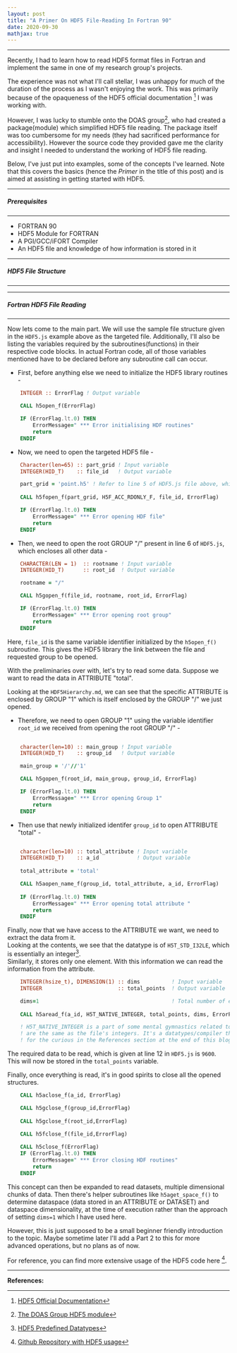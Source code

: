 ```yaml
---
layout: post
title: "A Primer On HDF5 File-Reading In Fortran 90"
date: 2020-09-30
mathjax: true
---
```

----------------

Recently, I had to learn how to read HDF5 format files in Fortran and implement the same in one of my research group's projects.

The experience was not what I'll call stellar, I was unhappy for much of the duration of the process as I wasn't enjoying the work.
This was primarily because of the opaqueness of the HDF5 official documentation [^1] I was working with.  

However, I was lucky to stumble onto the DOAS group[^2], who had created a package(module) which simplified HDF5 file reading. 
The package itself was too cumbersome for my needs (they had sacrificed performance for accessibility). However the source code they provided gave me the clarity and insight I needed to understand the working of HDF5 file reading.

Below, I've just put into examples, some of the concepts I've learned. Note that this covers the basics (hence the *Primer* in the title of this post) and is aimed at assisting in getting started with HDF5.

----------------
##### Prerequisites
----------------
* FORTRAN 90
* HDF5 Module for FORTRAN
* A PGI/GCC/iFORT Compiler
* An HDF5 file and knowledge of how information is stored in it

----------------
##### HDF5 File Structure
----------------
<script src="https://gist.github.com/TestSubjector/d2ff68b68bf38fb2fdc012dff535fffb.js"></script>

----------------
##### Fortran HDF5 File Reading
----------------

Now lets come to the main part. We will use the sample file structure given in the `HDF5.js` example above as the targeted file. 
Additionally, I'll also be listing the variables required by the subroutines(functions) in their respective code blocks.
In actual Fortran code, all of those variables mentioned have to be declared before any subroutine call can occur.  
   
* First, before anything else we need to initialize the HDF5 library routines -  

```fortran
    INTEGER :: ErrorFlag ! Output variable

    CALL h5open_f(ErrorFlag)

    IF (ErrorFlag.lt.0) THEN
        ErrorMessage=" *** Error initialising HDF routines"
        return
    ENDIF
```

* Now, we need to open the targeted HDF5 file -
  
```fortran
    Character(len=65) :: part_grid ! Input variable
    INTEGER(HID_T)    :: file_id   ! Output variable

    part_grid = 'point.h5' ! Refer to line 5 of HDF5.js file above, which gives the filename
    
    CALL h5fopen_f(part_grid, H5F_ACC_RDONLY_F, file_id, ErrorFlag)

    IF (ErrorFlag.lt.0) THEN
        ErrorMessage=" *** Error opening HDF file"
        return
    ENDIF
```

* Then, we need to open the root GROUP "/" present in line 6 of `HDF5.js`, which encloses all other data - 
  
```fortran
    CHARACTER(LEN = 1)  :: rootname ! Input variable
    INTEGER(HID_T)      :: root_id  ! Output variable

    rootname = "/"

    CALL h5gopen_f(file_id, rootname, root_id, ErrorFlag)

    IF (ErrorFlag.lt.0) THEN
        ErrorMessage=" *** Error opening root group"
        return
    ENDIF
```
  
Here, `file_id` is the same variable identifier initialized by the `h5open_f()` subroutine. This gives the HDF5 library the link between the file and requested group to be opened.

With the preliminaries over with, let's try to read some data. Suppose we want to read the data in ATTRIBUTE "total". 
  
Looking at the `HDF5Hierarchy.md`, we can see that the specific ATTRIBUTE is enclosed by GROUP "1" which is itself enclosed by the GROUP "/" we just opened.  

* Therefore, we need to open GROUP "1" using the variable identifier `root_id` we received from opening the root GROUP "/" -
  
```fortran

    character(len=10) :: main_group ! Input variable
    INTEGER(HID_T)    :: group_id   ! Output variable

    main_group = '/'//'1'

    CALL h5gopen_f(root_id, main_group, group_id, ErrorFlag)

    IF (ErrorFlag.lt.0) THEN
        ErrorMessage=" *** Error opening Group 1"
        return
    ENDIF
```

* Then use that newly initialized identifer `group_id` to open ATTRIBUTE "total" -

```fortran

    character(len=10) :: total_attribute ! Input variable
    INTEGER(HID_T)    :: a_id            ! Output variable
    
    total_attribute = 'total'

    CALL h5aopen_name_f(group_id, total_attribute, a_id, ErrorFlag)
    
    IF (ErrorFlag.lt.0) THEN
        ErrorMessage=" *** Error opening total attribute "
        return
    ENDIF
```

Finally, now that we have access to the ATTRIBUTE we want, we need to extract the data from it.  
Looking at the contents, we see that the datatype is of `H5T_STD_I32LE`, which is essentially an integer[^3].  
Similarly, it stores only one element. With this information we can read the information from the attribute.

```fortran
    INTEGER(hsize_t), DIMENSION(1) :: dims          ! Input variable
    INTEGER                        :: total_points  ! Output variable

    dims=1                                          ! Total number of elements
    
    CALL h5aread_f(a_id, H5T_NATIVE_INTEGER, total_points, dims, ErrorFlag)  

    ! H5T_NATIVE_INTEGER is a part of some mental gymnastics related to making sure your integers 
    ! are the same as the file's integers. It's a datatypes/compiler thing and more info can be found 
    ! for the curious in the References section at the end of this blog, under HDF5 Predefined Datatypes.
```

The required data to be read, which is given at line 12 in `HDF5.js` is `9600`. This will now be stored in the `total_points` variable.

Finally, once everything is read, it's in good spirits to close all the opened structures.

```fortran
    CALL h5aclose_f(a_id, ErrorFlag)

    CALL h5gclose_f(group_id,ErrorFlag)
    
    CALL h5gclose_f(root_id,ErrorFlag)

    CALL h5fclose_f(file_id,ErrorFlag)
    
    CALL h5close_f(ErrorFlag)
    IF (ErrorFlag.lt.0) THEN
        ErrorMessage=" *** Error closing HDF routines"
        return
    ENDIF
```

This concept can then be expanded to read datasets, multiple dimensional chunks of data. Then there's helper subroutines like `h5aget_space_f()` to determine dataspace (data stored in an ATTRIBUTE or DATASET) and dataspace dimensionality, at the time of execution rather than the approach of setting `dims=1` which I have used here.

However, this is just supposed to be a small beginner friendly introduction to the topic. Maybe sometime later I'll add a Part 2 to this for more advanced operations, but no plans as of now. 

For reference, you can find more extensive usage of the HDF5 code here [^4].  

----------------
**References:**

[^1]: [HDF5 Official Documentation](https://portal.hdfgroup.org/display/HDF5/HDF5)
[^2]: [The DOAS Group HDF5 module](http://uv-vis.aeronomie.be/software/tools/hdf5read.php)
[^3]: [HDF5 Predefined Datatypes](https://support.hdfgroup.org/HDF5/doc/RM/PredefDTypes.html)
[^4]: [Github Repository with HDF5 usage](https://github.com/Nischay-Pro/mfcfd/blob/hdf5-sec-order/src_mpi_serial/point_preprocessor.F90#L177)
